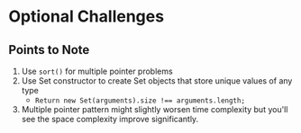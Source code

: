 # Optional Challenges


## Points to Note


1. Use `sort()` for multiple pointer problems
2. Use Set constructor to create Set objects that store unique values of any type
    - `Return new Set(arguments).size !== arguments.length;`
3. Multiple pointer pattern might slightly worsen time complexity but you'll see the space complexity improve significantly.